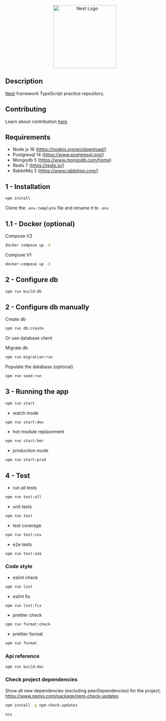 <p align="center">
  <a href="http://nestjs.com/" target="blank"><img src="https://nestjs.com/img/logo-small.svg" width="200" alt="Nest Logo" /></a>
</p>

## Description

[Nest](https://github.com/nestjs/nest) framework TypeScript practice repository.

## Contributing

Learn about contribution [here](https://github.com/magocod/nest_base/blob/main/CONTRIBUTING.md)

## Requirements

- Node js 16 (https://nodejs.org/en/download/)
- Postgresql 14 (https://www.postgresql.org/)
- Mongodb 5 (https://www.mongodb.com/home)
- Redis 7 (https://redis.io/)
- RabbitMq 3 (https://www.rabbitmq.com/)

## 1 - Installation

```bash
npm install
```

Clone the ```.env.template``` file and rename it to ```.env```

## 1.1 - Docker (optional)

Compose V2
```bash
docker compose up -d
```

Compose V1
```bash
docker-compose up -d
```

## 2 - Configure db

```bash
npm run build:db
```

## 2 - Configure db manually

Create db

```bash
npm run db:create
```
Or use database client

Migrate db 

```bash
npm run migration:run
```

Populate the database (optional)

```bash
npm run seed:run
```

## 3 - Running the app

```bash
npm run start
```

- watch mode

```bash
npm run start:dev
```

- hot-module replacement
```bash
npm run start:hmr
```

- production mode

```bash
npm run start:prod
```

## 4 - Test

- run all tests

```bash
npm run test:all
```

- unit tests

```bash
npm run test
```

- test coverage

```bash
npm run test:cov
```

- e2e tests

```bash
npm run test:e2e
```

### Code style

- eslint check
```bash
npm run lint
```

- eslint fix
```bash
npm run lint:fix
```

- prettier check
```bash
npm run format:check
```

- prettier format
```bash
npm run format
```

### Api reference
```bash
npm run build:doc
```

### Check project dependencies

Show all new dependencies (excluding peerDependencies) for the project, https://www.npmjs.com/package/npm-check-updates

```bash
npm install -g npm-check-updates
```

```bash
ncu
```
